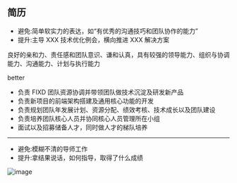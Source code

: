 ## 简历

- 避免:简单软实力的表达，如“有优秀的沟通技巧和团队协作的能力”
- 提升:主导 XXX 技术优化例会，横向推进 XXX 解决方案

良好的亲和力、责任感和团队意识、谦和认真，具有较强的领导能力、组织与协调能力、沟通能力、计划与执行能力

better

- 负责 FIXD 团队资源协调并带领团队做技术沉淀及研发新产品
- 负责新项目的前端架构搭建及通用核心功能的开发
- 负责规划团队年发展计划、资源分配、绩效考核、技术成长以及团队建设
- 负责培养团队核心人员并协同核心人员管理所在小组
- 面试以及招募储备人才，同时做人才的梯队培养

---

- 避免:模糊不清的导师工作
- 提升:拿结果说话，如何指导，取得了什么成绩

![image](https://user-images.githubusercontent.com/34113677/145320568-7e0aac09-0f37-44b6-904d-18765fd41983.png)
